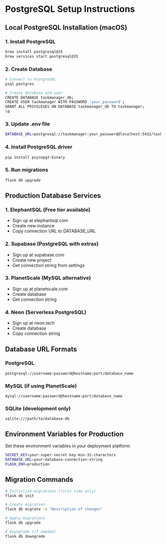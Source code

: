 # PostgreSQL Setup Instructions

## Local PostgreSQL Installation (macOS)

### 1. Install PostgreSQL

```bash
brew install postgresql@15
brew services start postgresql@15
```

### 2. Create Database

```bash
# Connect to PostgreSQL
psql postgres

# Create database and user
CREATE DATABASE taskmanager_db;
CREATE USER taskmanager WITH PASSWORD 'your_password';
GRANT ALL PRIVILEGES ON DATABASE taskmanager_db TO taskmanager;
\q
```

### 3. Update .env file

```bash
DATABASE_URL=postgresql://taskmanager:your_password@localhost:5432/taskmanager_db
```

### 4. Install PostgreSQL driver

```bash
pip install psycopg2-binary
```

### 5. Run migrations

```bash
flask db upgrade
```

## Production Database Services

### 1. ElephantSQL (Free tier available)

- Sign up at elephantsql.com
- Create new instance
- Copy connection URL to DATABASE_URL

### 2. Supabase (PostgreSQL with extras)

- Sign up at supabase.com
- Create new project
- Get connection string from settings

### 3. PlanetScale (MySQL alternative)

- Sign up at planetscale.com
- Create database
- Get connection string

### 4. Neon (Serverless PostgreSQL)

- Sign up at neon.tech
- Create database
- Copy connection string

## Database URL Formats

### PostgreSQL

```
postgresql://username:password@hostname:port/database_name
```

### MySQL (if using PlanetScale)

```
mysql://username:password@hostname:port/database_name
```

### SQLite (development only)

```
sqlite:///path/to/database.db
```

## Environment Variables for Production

Set these environment variables in your deployment platform:

```bash
SECRET_KEY=your-super-secret-key-min-32-characters
DATABASE_URL=your-database-connection-string
FLASK_ENV=production
```

## Migration Commands

```bash
# Initialize migrations (first time only)
flask db init

# Create migration
flask db migrate -m "Description of changes"

# Apply migrations
flask db upgrade

# Downgrade (if needed)
flask db downgrade
```
